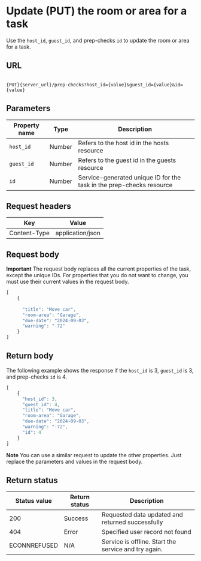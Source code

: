 # Update (PUT) the room or area for a task

Use the `host_id`, `guest_id`, and prep-checks `id` to update the room or area for a task.

## URL

```shell

{PUT}{server_url}/prep-checks?host_id={value}&guest_id={value}&id={value}
```

## Parameters

| Property name | Type | Description |
| ------------- | ----------- | ----------- |
| `host_id` | Number | Refers to the host id in the hosts resource |
| `guest_id` | Number |Refers to the guest id in the guests resource |
| `id` | Number | Service-generated unique ID for the task in the prep-checks resource |

## Request headers

| Key | Value |
|---|---|
| Content-Type | application/json |

## Request body

**Important** The request body replaces all the current properties of the task, except the unique IDs. For properties that you do not want to change, you must use their current values in the request body.

```js
[
    {
      
      "title": "Move car",
      "room-area": "Garage",
      "due-date": "2024-09-03",
      "warning": "-72"
    }
]
```

## Return body

The following example shows the response if the `host_id` is 3, `guest_id` is 3, and prep-checks `id` is 4.

```js
[
    {
      "host_id": 3,
      "guest_id": 4,
      "title": "Move car",
      "room-area": "Garage",
      "due-date": "2024-09-03",
      "warning": "-72",
      "id": 4
    }
]
```

**Note** You can use a similar request to update the other properties. Just replace the parameters and values in the request body.

## Return status

| Status value | Return status | Description |
| ------------- | ----------- | ----------- |
| 200 | Success | Requested data updated and returned successfully |
| 404 | Error | Specified user record not found |
| ECONNREFUSED | N/A | Service is offline. Start the service and try again. |
